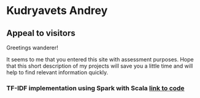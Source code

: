 # Kudryavets Andrey

## Appeal to visitors
Greetings wanderer! 

It seems to me that you entered this site with assessment purposes. Hope that this short description of my projects will save you a little time and will help to find relevant information quickly.

### TF-IDF implementation using Spark with Scala [link to code](https://github.com/Kudryavets/tf-idf-spark-scala)

###

###
